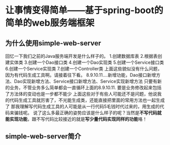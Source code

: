 # 让事情变得简单——基于spring-boot的简单的web服务端框架
## 为什么使用simple-web-server
回忆一下我们之前的Java服务端开发是什么样子的。
1.创建数据库表
2.根据表创建实体类
3.创建一个Dao接口类
4.创建一个Dao实现类
5.创建一个Service接口类
6.创建一个Service实现类
7.创建一个Controller类
上面这些貌似没有什么问题，因为有代码生成工具啊。请接着往下看。
8.9.10.11....新增功能，Dao接口新增方法、Dao实现新增方法、Service接口新增方法、Service实现新增方法
只要有新的业务，不管业务多么简单都会一直循环上面的8.9.10.11.
要是业务修改起来包括了方法体的变动也是一步都不能少
上面这些对于有些人可能还不是问题，他说我的代码生成工具就厉害了，不光能生成类，还能直接把里面的常用方法也一起生成了
那我理解写代码生成工具的人可能是从一行代码5毛钱时代过来的，用生成的代码来骗钱呢。
说了这么多最正确的姿势应该是什么样子的呢？当然是<b>不写代码就能实现功能</b>，跟不写代码比较接近的就是<b>写少量代码实现同样的功能</b>咯！

## simple-web-server简介




